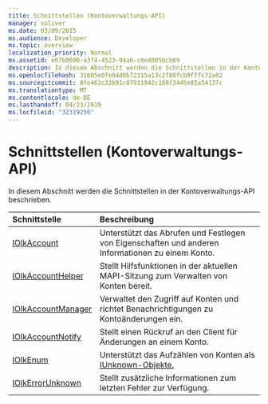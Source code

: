 ```yaml
---
title: Schnittstellen (Kontoverwaltungs-API)
manager: soliver
ms.date: 03/09/2015
ms.audience: Developer
ms.topic: overview
localization_priority: Normal
ms.assetid: e67b0690-a3f4-4523-94a6-c0e4005bcb69
description: In diesem Abschnitt werden die Schnittstellen in der Kontoverwaltungs-API beschrieben.
ms.openlocfilehash: 31685e0fe04d0b72315a13c2f80fcb0fffc72a82
ms.sourcegitcommit: 8fe462c32b91c87911942c188f3445e85a54137c
ms.translationtype: MT
ms.contentlocale: de-DE
ms.lasthandoff: 04/23/2019
ms.locfileid: "32319250"
---
```

# <a name="interfaces-account-management-api"></a>Schnittstellen (Kontoverwaltungs-API)

In diesem Abschnitt werden die Schnittstellen in der Kontoverwaltungs-API beschrieben.
  
|**Schnittstelle**|**Beschreibung**|
|:-----|:-----|
|[IOlkAccount](iolkaccount.md) <br/> |Unterstützt das Abrufen und Festlegen von Eigenschaften und anderen Informationen zu einem Konto.  <br/> |
|[IOlkAccountHelper](iolkaccounthelper.md) <br/> |Stellt Hilfsfunktionen in der aktuellen MAPI-Sitzung zum Verwalten von Konten bereit.  <br/> |
|[IOlkAccountManager](iolkaccountmanager.md) <br/> |Verwaltet den Zugriff auf Konten und richtet Benachrichtigungen zu Kontoänderungen ein.  <br/> |
|[IOlkAccountNotify](iolkaccountnotify.md) <br/> |Stellt einen Rückruf an den Client für Änderungen an einem Konto.  <br/> |
|[IOlkEnum](iolkenum.md) <br/> |Unterstützt das Aufzählen von Konten als [IUnknown-Objekte.](https://docs.microsoft.com/windows/desktop/api/unknwn/nn-unknwn-iunknown)  <br/> |
|[IOlkErrorUnknown](iolkerrorunknown.md) <br/> |Stellt zusätzliche Informationen zum letzten Fehler zur Verfügung.  <br/> |
   

